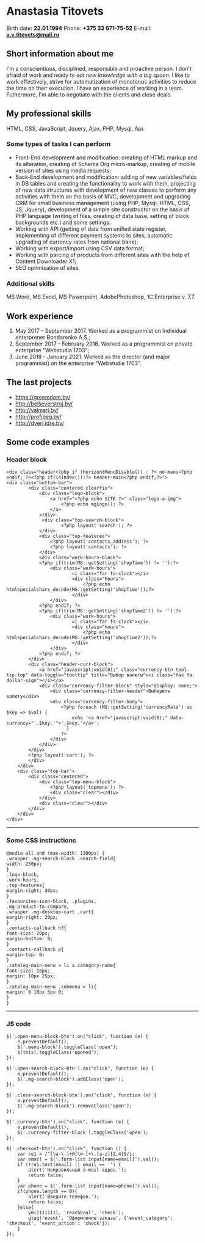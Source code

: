 # Anastasia Titovets

Birth date: **22.01.1994**
Phone: **+375 33 671-75-52**
E-mail: **a.v.titovets@mail.ru**

## Short information about me

I'm a сonscientious, disciplined, responsible and proactive person. I don't afraid of work and ready to *eat new knowledge with a big spoon*. I like to work effectively, strive for automatization of monotonus activities to reduce the time on their execution. I have an experience of working in a team. Futhermore, I'm able to negotiate with the clients and close deals.

## My professional skills

HTML, CSS, JavaScript, Jquery, Ajax, PHP, Mysql, Api.

### Some types of tasks I can perform

* Front-End development and modification: creating of HTML markup and its alteration, creating of Schema Org micro-markup, creating of mobile version of sites using media requests;
* Back-End development and modification: adding of new variables/fields in DB tables and creating the functionality to work with them, projecting of new data structures with development of new classes to perform any activities with them on the basis of MVC, development and upgrading CRM for small business management (using PHP, Mysql, HTML, CSS, JS, Jquery), development of a simple site constructor on the basis of PHP language (writing of files, creating of data base, setting of block backgrounds etc.) and some settings.
* Working with API (getting of data from unified state register, implementing of different payment systems to sites, automatic upgrading of currency rates from national bank);
* Working with export/import using CSV data format;
* Working with parcing of products from different sites with the help of Content Downloader X1;
* SEO optimization of sites.

### Additional skills

MS Word, MS Excel, MS Powerpoint, AdobePhotoshop, 1С:Enterprise v. 7.7.

## Work experience

1. May 2017 - September 2017. Worked as a programmist on Individual enterprener Bondarenko A.S.;
2. September 2017 - February 2018. Worked as a programmist on private enterprise "Webstudia 1703";
3. June 2018 - January 2021. Worked as the director (and major programmist) on the enterprise "Webstudia 1703".
## The last projects

* <https://greemdom.by/>
* <http://belseverstroj.by/>
* <http://valmari.by/>
* <http://profibeg.by/>
* <http://dveri.idre.by/>

## Some code examples

### Header block

    <div class="header<?php if (horizontMenuDisable()) : ?> no-menu<?php endif; ?><?php if(isIndex()):?> header-main<?php endif;?>">
	<div class="bottom-bar">
            <div class="centered clearfix"> 		
                <div class="logo-block">
					<a href="<?php echo SITE ?>" class="logo-a-img">
                        <?php echo mgLogo(); ?>
                    </a>
                </div>					
				 <div class="top-search-block">
						<?php layout('search'); ?>
				</div>				 				 
				<div class="top-features">               
                    <?php layout('contacts_address'); ?>    				              
                    <?php layout('contacts'); ?>                               				
                </div>
				<div class="work-hours-block">
				<?php if(trim(MG::getSetting('shopTime')) != ''):?>				
					<div class="work-hours">
							<i class="far fa-clock"></i>
							<div class="hours">
								<?php echo htmlspecialchars_decode(MG::getSetting('shopTime'));?>
							</div>
					</div>
				<?php endif; ?>	
				<?php if(trim(MG::getSetting('shopTime2')) != ''):?>				
					<div class="work-hours">
							<i class="far fa-clock"></i>
							<div class="hours">
								<?php echo htmlspecialchars_decode(MG::getSetting('shopTime2'));?>
							</div>
					</div>
				<?php endif; ?>				    				 
			</div>				
			<div class="header-curr-block">
				<a href="javascript:void(0);" class="currency-btn tool-tip-top" data-toggle="tooltip" title="Выбор валюты"><i class="fas fa-dollar-sign"></i></a>
				<div class="currency-filter-block" style="display: none;">
					<div class="currency-filter-header">Выберите валюту</div>
					<div class="currency-filter-body">
						<?php foreach (MG::getSetting('currencyRate') as $key => $val) {
							echo '<a href="javascript:void(0);" data-currency="'.$key.'">'.$key.'</a>';
						  }  
						?>
					</div>
				</div> 
			</div>			
			<?php layout('cart'); ?>		
            </div>
        </div>
        <div class="top-bar">
            <div class="centered">             				 
                <div class="top-menu-block">                  
                    <?php layout('topmenu'); ?>                   
                    <div class="clear"></div>
                </div>					
                <div class="clear"></div>
            </div>
        </div>     
    </div>
***
### Some CSS instructions

    @media all and (max-width: 1300px) {
    .wrapper .mg-search-block .search-field{
    width: 250px;
    }
    .logo-block,
    .work-hours,
    .top-features{
    margin-right: 30px;
    }
    .favourites-icon-block, .plugins,
    .mg-product-to-compare,
    .wrapper .mg-desktop-cart .cart{
	margin-right: 20px;
    }
    .contacts-callback h3{
    font-size: 20px;
    margin-bottom: 0;
    }
    .contacts-callback p{
    margin-top: 0;
    }
    .catalog-main-menu > li a.category-name{
    font-size: 15px;
    margin: 10px 25px;
    }
    .catalog-main-menu .submenu > li{
    margin: 0 10px 5px 0;
    }
    }
***
### JS code

    $('.open-menu-block-btn').on("click", function (e) {
        e.preventDefault();
        $('.menu-block').toggleClass('open');
        $(this).toggleClass('opened');
    });

    $('.open-search-block-btn').on("click", function (e) {
        e.preventDefault();
        $('.mg-search-block').addClass('open');
    });

    $('.close-search-block-btn').on("click", function (e) {
        e.preventDefault();
        $('.mg-search-block').removeClass('open');
    });

    $('.currency-btn').on("click", function (e) {
        e.preventDefault();
        $('.currency-filter-block').toggleClass('open');
    });

    $('.checkout-btn').on("click", function () {
        var re1 = /^[\w-\.]+@[\w-]+\.[a-z]{2,4}$/i;
        var email = $('.form-list input[name=email]').val();
        if (!re1.test(email) || email == '') {
            alert('Неправильный e-mail адрес.');
            return false;
        }
        var phone = $('.form-list input[name=phone]').val();
        if(phone.length == 0){
            alert('Введите телефон.');
            return false;
        }else{
            ym(11111111, 'reachGoal', 'check');
            gtag('event', 'Оформление заказа', {'event_category': 'checkout', 'event_action': 'check'});
        }
    });
